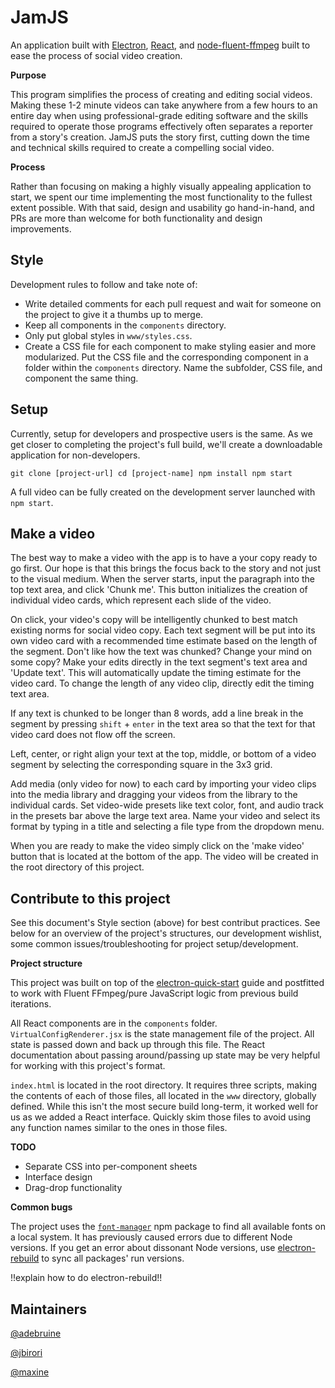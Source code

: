 # JamJS

An application built with [Electron](), [React](), and [node-fluent-ffmpeg]() built to ease the process of social video creation.

**Purpose**

This program simplifies the process of creating and editing social videos. Making these 1-2 minute videos can take anywhere from a few hours to an entire day when using professional-grade editing software and the skills required to operate those programs effectively often separates a reporter from a story's creation. JamJS puts the story first, cutting down the time and technical skills required to create a compelling social video.

**Process**

Rather than focusing on making a highly visually appealing application to start, we spent our time implementing the most functionality to the fullest extent possible. With that said, design and usability go hand-in-hand, and PRs are more than welcome for both functionality and design improvements.


Style
---
Development rules to follow and take note of:
- Write detailed comments for each pull request and wait for someone on the project to give it a thumbs up to merge.
- Keep all components in the `components` directory.
- Only put global styles in `www/styles.css`.
- Create a CSS file for each component to make styling easier and more modularized. Put the CSS file and the corresponding component in a folder within the `components` directory. Name the subfolder, CSS file, and component the same thing.

Setup
---
Currently, setup for developers and prospective users is the same. As we get closer to completing the project's full build, we'll create a downloadable application for non-developers.

`
git clone [project-url]
cd [project-name]
npm install
npm start
`

A full video can be fully created on the development server launched with `npm start`.

Make a video
---
The best way to make a video with the app is to have a your copy ready to go first. Our hope is that this brings the focus back to the story and not just to the visual medium. When the server starts, input the paragraph into the top text area, and click 'Chunk me'. This button initializes the creation of individual video cards, which represent each slide of the video. 

On click, your video's copy will be intelligently chunked to best match existing norms for social video copy. Each text segment will be put into its own video card with a recommended time estimate based on the length of the segment. Don't like how the text was chunked? Change your mind on some copy? Make your edits directly in the text segment's text area and 'Update text'. This will automatically update the timing estimate for the video card. To change the length of any video clip, directly edit the timing text area.

If any text is chunked to be longer than 8 words, add a line break in the segment by pressing `shift` + `enter` in the text area so that the text for that video card does not flow off the screen.

Left, center, or right align your text at the top, middle, or bottom of a video segment by selecting the corresponding square in the 3x3 grid. 

Add media (only video for now) to each card by importing your video clips into the media library and dragging your videos from the library to the individual cards. Set video-wide presets like text color, font, and audio track in the presets bar above the large text area. Name your video and select its format by typing in a title and selecting a file type from the dropdown menu.

When you are ready to make the video simply click on the 'make video' button that is located at the bottom of the app. The video will be created in the root directory of this project.


Contribute to this project
---
See this document's Style section (above) for best contribut practices. See below for an overview of the project's structures, our development wishlist, some common issues/troubleshooting for project setup/development.

**Project structure**

This project was built on top of the [electron-quick-start]() guide and postfitted to work with Fluent FFmpeg/pure JavaScript logic from previous build iterations.

All React components are in the `components` folder. `VirtualConfigRenderer.jsx` is the state management file of the project. All state is passed down and back up through this file. The React documentation about passing around/passing up state may be very helpful for working with this project's format.

`index.html` is located in the root directory. It requires three scripts, making the contents of each of those files, all located in the `www` directory, globally defined. While this isn't the most secure build long-term, it worked well for us as we added a React interface. Quickly skim those files to avoid using any function names similar to the ones in those files.

**TODO**

- Separate CSS into per-component sheets
- Interface design
- Drag-drop functionality

**Common bugs**

The project uses the [`font-manager`]() npm package to find all available fonts on a local system. It has previously caused errors due to different Node versions. If you get an error about dissonant Node versions, use [electron-rebuild]() to sync all packages' run versions. 

!!explain how to do electron-rebuild!!


Maintainers
---
[@adebruine](https://github.com/adebruine)

[@jbirori](https://github.com/jbirori)

[@maxine](https://github.com/maxine)
